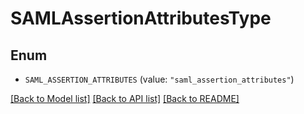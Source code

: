# SAMLAssertionAttributesType

## Enum

- `SAML_ASSERTION_ATTRIBUTES` (value: `"saml_assertion_attributes"`)

[[Back to Model list]](../README.md#documentation-for-models) [[Back to API list]](../README.md#documentation-for-api-endpoints) [[Back to README]](../README.md)
